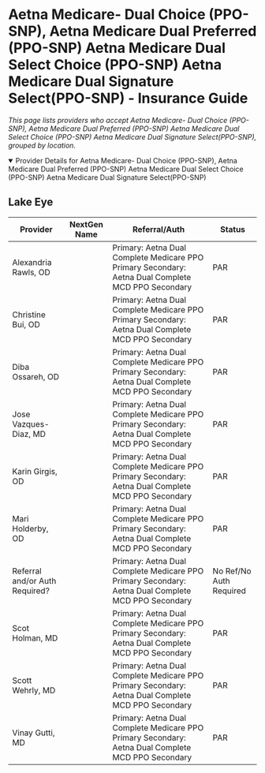 # Aetna Medicare- Dual Choice (PPO-SNP), Aetna Medicare Dual Preferred (PPO-SNP) Aetna Medicare Dual Select Choice (PPO-SNP) Aetna Medicare Dual Signature Select(PPO-SNP) - Insurance Guide

*This page lists providers who accept Aetna Medicare- Dual Choice (PPO-SNP), Aetna Medicare Dual Preferred (PPO-SNP) Aetna Medicare Dual Select Choice (PPO-SNP) Aetna Medicare Dual Signature Select(PPO-SNP), grouped by location.*

<details open><summary>Provider Details for Aetna Medicare- Dual Choice (PPO-SNP), Aetna Medicare Dual Preferred (PPO-SNP) Aetna Medicare Dual Select Choice (PPO-SNP) Aetna Medicare Dual Signature Select(PPO-SNP)</summary>

## Lake Eye 

| Provider | NextGen Name | Referral/Auth | Status |
|----------|-------------|--------------|--------|
| Alexandria Rawls, OD |  | Primary: Aetna Dual Complete Medicare PPO Primary                                                   Secondary: Aetna Dual Complete MCD PPO Secondary | PAR |
| Christine Bui, OD |  | Primary: Aetna Dual Complete Medicare PPO Primary                                                   Secondary: Aetna Dual Complete MCD PPO Secondary | PAR |
| Diba Ossareh, OD |  | Primary: Aetna Dual Complete Medicare PPO Primary                                                   Secondary: Aetna Dual Complete MCD PPO Secondary | PAR |
| Jose Vazques-Diaz, MD |  | Primary: Aetna Dual Complete Medicare PPO Primary                                                   Secondary: Aetna Dual Complete MCD PPO Secondary | PAR |
| Karin Girgis, OD |  | Primary: Aetna Dual Complete Medicare PPO Primary                                                   Secondary: Aetna Dual Complete MCD PPO Secondary | PAR |
| Mari Holderby, OD |  | Primary: Aetna Dual Complete Medicare PPO Primary                                                   Secondary: Aetna Dual Complete MCD PPO Secondary | PAR |
| Referral and/or Auth Required? |  | Primary: Aetna Dual Complete Medicare PPO Primary                                                   Secondary: Aetna Dual Complete MCD PPO Secondary | No Ref/No Auth Required |
| Scot Holman, MD |  | Primary: Aetna Dual Complete Medicare PPO Primary                                                   Secondary: Aetna Dual Complete MCD PPO Secondary | PAR |
| Scott Wehrly, MD |  | Primary: Aetna Dual Complete Medicare PPO Primary                                                   Secondary: Aetna Dual Complete MCD PPO Secondary | PAR |
| Vinay Gutti, MD |  | Primary: Aetna Dual Complete Medicare PPO Primary                                                   Secondary: Aetna Dual Complete MCD PPO Secondary | PAR |

</details>

